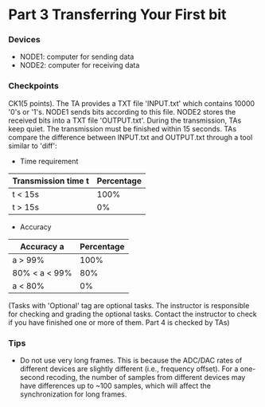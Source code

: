 # Part 3 Transferring Your First bit

### Devices
- NODE1: computer for sending data
- NODE2: computer for receiving data


### Checkpoints
CK1(5 points). The TA provides a TXT file 'INPUT.txt' which contains 10000 '0's or '1's. NODE1 sends bits according to this file. NODE2 stores the received bits into a TXT file 'OUTPUT.txt'. During the transmission, TAs keep quiet. The transmission must be finished within 15 seconds. TAs compare the difference between INPUT.txt and OUTPUT.txt through a tool similar to 'diff':


- Time requirement

| Transmission time t | Percentage |
| ------------------- | ---------- |
| t < 15s             | 100%       |
| t > 15s             | 0%         |


- Accuracy

| Accuracy a    | Percentage |
| ------------- | ---------- |
| a > 99%       | 100%       |
| 80% < a < 99% | 80%        |
| a < 80%       | 0%         |

(Tasks with 'Optional' tag are optional tasks. The instructor is responsible for checking and grading the optional tasks. Contact the instructor to check if you have finished one or more of them. Part 4 is checked by TAs)

### Tips
- Do not use very long frames. This is because the ADC/DAC rates of different devices are slightly different (i.e., frequency offset). For a one-second recoding, the number of samples from different devices may have differences up to ~100 samples, which will affect the synchronization for long frames.
